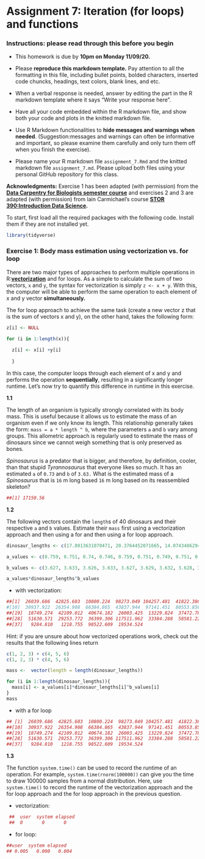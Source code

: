 Assignment 7: Iteration (for loops) and functions
================

### **Instructions: please read through this before you begin**

  - This homework is due by **10pm on Monday 11/09/20.**

  - Please **reproduce this markdown template.** Pay attention to all
    the formatting in this file, including bullet points, bolded
    characters, inserted code chuncks, headings, text colors, blank
    lines, and etc.

  - When a verbal response is needed, answer by editing the part in the
    R markdown template where it says “Write your response here”.

  - Have all your code embedded within the R markdown file, and show
    both your code and plots in the knitted markdown file.

  - Use R Markdown functionalities to **hide messages and warnings when
    needed**. (Suggestion:messages and warnings can often be informative
    and important, so please examine them carefully and only turn them
    off when you finish the exercise).

  - Please name your R markdown file `assignment_7.Rmd` and the knitted
    markdown file `assignment_7.md`. Please upload both files using your
    personal GitHub repository for this class.

**Acknowledgments:** Exercise 1 has been adapted (with permission) from
the **[Data Carpentry for Biologists semester
course](https://datacarpentry.org/semester-biology/exercises/Functions-use-and-modify-Python/)**
and exercises 2 and 3 are adapted (with permission) from lain
Carmichael’s course **[STOR 390:Introduction Data
Science](https://idc9.github.io/stor390/#course_material).**

To start, first load all the required packages with the following code.
Install them if they are not installed yet.

``` r
library(tidyverse)
```

### **Exercise 1: Body mass estimation using vectorization vs. for loop**

There are two major types of approaches to perform multiple operations
in
R:**[vectorization](https://swcarpentry.github.io/r-novice-gapminder/09-vectorization/)**
and for loops. As a simple to calculate the sum of two vectors, `x` and
`y`, the syntax for vectorization is simply `z <- x + y`. With this, the
computer will be able to perform the same operation to each element of x
and y vector **simultaneously.**

The for loop approach to achieve the same task (create a new vector z
that is the sum of vectors x and y), on the other hand, takes the
following form:

``` r
z[i] <- NULL

for (i in 1:length(x)){
  
  z[i] <- x[i] +y[i]
  
  }
```

In this case, the computer loops through each element of x and y and
performs the operation **sequentially**, resulting in a significantly
longer runtime. Let’s now try to quantify this difference in runtime in
this exercise.

**1.1**

The length of an organism is typically strongly correlated with its body
mass. This is useful because it allows us to estimate the mass of an
organism even if we only know its length. This relationship generally
takes the form: `mass = a * length ^ b`, where the parameters `a` and
`b` vary among groups. This allometric approach is regularly used to
estimate the mass of dinosaurs since we cannot weigh something that is
only preserved as bones.

*Spinosaurus* is a predator that is bigger, and therefore, by
definition, cooler, than that stupid *Tyrannosaurus* that everyone likes
so much. It has an estimated `a` of `0.73` and `b` of `3.63.` What is
the estimated mass of a *Spinosaurus* that is `16` m long based `16` m
long based on its reassembled skeleton?

``` r
##[1] 17150.56
```

**1.2**

The following vectors contain the `length`s of 40 dinosaurs and their
respective `a` and `b` values. Estimate their `mass` first using a
vectorization approach and then using a for and then using a for loop
approach.

``` r
dinosaur_lengths <- c(17.8013631070471, 20.3764452071665, 14.0743486294308, 25.65782386974, 26.0952008049675, 20.3111541103134, 17.5663244372533, 11.2563431277577, 20.081903202614, 18.6071626441984, 18.0991894513166, 23.0659685685892, 20.5798853467837, 25.6179254233558, 24.3714331573996, 26.2847248252537, 25.4753783544473, 20.4642089867304, 16.0738256364701, 20.3494171706583, 19.854399305869, 17.7889814608919, 14.8016421998303, 19.6840911485379, 19.4685885050906, 24.4807784966691, 13.3359960054899, 21.5065994598917, 18.4640304608411, 19.5861532398676, 27.084751999756, 18.9609366301798, 22.4829168046521, 11.7325716149514, 18.3758846100456, 15.537504851634, 13.4848751773738, 7.68561192214935, 25.5963348603783, 16.588285389794)

a_values <- c(0.759, 0.751, 0.74, 0.746, 0.759, 0.751, 0.749, 0.751, 0.738, 0.768, 0.736, 0.749, 0.746, 0.744, 0.749, 0.751, 0.744, 0.754, 0.774, 0.751, 0.763, 0.749, 0.741, 0.754, 0.746, 0.755, 0.764, 0.758, 0.76, 0.748, 0.745, 0.756, 0.739, 0.733, 0.757, 0.747, 0.741, 0.752, 0.752, 0.748)

b_values <- c(3.627, 3.633, 3.626, 3.633, 3.627, 3.629, 3.632, 3.628, 3.633, 3.627, 3.621, 3.63, 3.631, 3.632, 3.628, 3.626, 3.639, 3.626, 3.635, 3.629, 3.642, 3.632, 3.633, 3.629, 3.62, 3.619, 3.638, 3.627, 3.621, 3.628, 3.628, 3.635, 3.624, 3.621, 3.621, 3.632, 3.627, 3.624, 3.634, 3.621)

a_values*dinosaur_lengths^b_values
```

  - with vectorization:

<!-- end list -->

``` r
##[1]  26039.686  42825.603  10800.224  98273.049 104257.481  41822.386  24840.644   4899.022  39915.948
#[10]  30937.922  26354.908  66384.865  43837.944  97141.451  80553.856 105556.405  97374.660  42760.136
##[19]  18749.274  42109.012  40674.182  26003.425  13229.824  37472.789  34684.033  80187.272   9460.977
##[28]  51630.571  29253.772  36399.306 117511.962  33384.288  58581.226   5462.316  28637.745  15864.172
##[37]   9284.810   1218.755  98522.609  19534.524
```

Hint: if you are unsure about how vectorized operations work, check out
the results that the following lines return

``` r
c(1, 2, 3) + c(4, 5, 6)
c(1, 2, 3) * c(4, 5, 6)
```

``` r
mass <-  vector(length = length(dinosaur_lengths))

for (i in 1:length(dinosaur_lengths)){
  mass[i] <- a_values[i]*dinosaur_lengths[i]^b_values[i]
}
mass
```

  - with a for loop

<!-- end list -->

``` r
## [1]  26039.686  42825.603  10800.224  98273.049 104257.481  41822.386  24840.644   4899.022  39915.948
##[10]  30937.922  26354.908  66384.865  43837.944  97141.451  80553.856 105556.405  97374.660  42760.136
##[19]  18749.274  42109.012  40674.182  26003.425  13229.824  37472.789  34684.033  80187.272   9460.977
##[28]  51630.571  29253.772  36399.306 117511.962  33384.288  58581.226   5462.316  28637.745  15864.172
##[37]   9284.810   1218.755  98522.609  19534.524
```

**1.3**

The function `system.time()` can be used to record the runtime of an
operation. For example, `system.time(rnorm(100000))` can give you the
time to draw 100000 samples from a normal distribution. Here, use
`system.time()` to record the runtime of the vectorization approach and
the for loop approach and the for loop approach in the previous
question.

  - vectorization:

<!-- end list -->

``` r
 ##  user  system elapsed 
 ##  0       0       0 
```

  - for loop:

<!-- end list -->

``` r
##user  system elapsed 
## 0.005   0.000   0.004 
```
